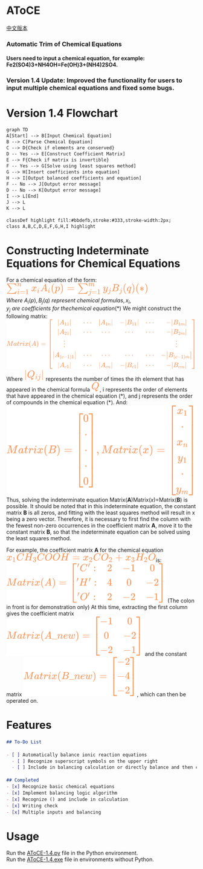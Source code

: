 # AToCE
[中文版本](README_zh.md)
### Automatic Trim of Chemical Equations

#### Users need to input a chemical equation, for example: Fe2(SO4)3+NH4OH=Fe(OH)3+(NH4)2SO4.

### Version 1.4 Update: Improved the functionality for users to input multiple chemical equations and fixed some bugs.

# Version 1.4 Flowchart

```mermaid
graph TD
A[Start] --> B[Input Chemical Equation]
B --> C[Parse Chemical Equation]
C --> D{Check if elements are conserved}
D -- Yes --> E[Construct Coefficient Matrix]
E --> F{Check if matrix is invertible}
F -- Yes --> G[Solve using least squares method]
G --> H[Insert coefficients into equation]
H --> I[Output balanced coefficients and equation]
F -- No --> J[Output error message]
D -- No --> K[Output error message]
I --> L[End]
J --> L
K --> L

classDef highlight fill:#bbdefb,stroke:#333,stroke-width:2px;
class A,B,C,D,E,F,G,H,I highlight
```

# Constructing Indeterminate Equations for Chemical Equations
For a chemical equation of the form:
![Unified Expression of Chemical Equation](./formula/化学方程式统一表达.svg)
<br>$Where\ A_{i}(p), B_{j}(q)\ represent \ chemical \ formulas, x_{i}, y_{j} \ are \ coefficients \ for \ the chemical \ equation (*)$
We might construct the following matrix:
![Original Coefficient Matrix A](./formula/Original_Coefficient_Matrix_A.svg)  
Where ![Q_{ij}](./formula/Q_{ij}.svg) represents the number of times the ith element that has appeared in the chemical formula ![Q](./formula/Q.svg), i represents the order of elements that have appeared in the chemical equation (\*), and j represents the order of compounds in the chemical equation (\*).
And:
![matrix(B&X)](./formula/matrix(B&X).svg)
<br>Thus, solving the indeterminate equation Matrix(**A**)Matrix(*x*)=Matrix(**B**) is possible. It should be noted that in this indeterminate equation, the constant matrix **B** is all zeros, and fitting with the least squares method will result in x being a zero vector. Therefore, it is necessary to first find the column with the fewest non-zero occurrences in the coefficient matrix **A**, move it to the constant matrix **B**, so that the indeterminate equation can be solved using the least squares method.

For example, the coefficient matrix **A** for the chemical equation
![one_example](./formula/one_example.svg)is: ![one_example_A](./formula/one_example_A.svg) (The colon in front is for demonstration only)
At this time, extracting the first column gives the coefficient matrix ![A_new](./formula/one_example_A_new.svg) and the constant matrix ![B_new](./formula/one_example_B_new.svg), which can then be operated on.

# Features

```markdown
## To-Do List

- [ ] Automatically balance ionic reaction equations
  - [ ] Recognize superscript symbols on the upper right
  - [ ] Include in balancing calculation or directly balance and then check

## Completed
- [x] Recognize basic chemical equations
- [x] Implement balancing logic algorithm
- [x] Recognize () and include in calculation
- [x] Writing check
- [x] Multiple inputs and balancing
```

# Usage
Run the [AToCE-1.4.py](./AToCE-1.4.py) file in the Python environment.  
Run the [AToCE-1.4.exe](./dist/AToCE-1.4.exe) file in environments without Python.
